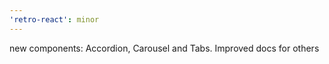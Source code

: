 ```yaml
---
'retro-react': minor
---
```


new components: Accordion, Carousel and Tabs. Improved docs for others
